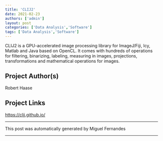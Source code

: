 ```yaml
---
title: 'CLIJ2'
date: 2021-02-23
authors: ['admin']
layout: post
categories: ['Data Analysis','Software']
tags: ['Data Analysis','Software']
---
```

CLIJ2 is a GPU-accelerated image processing library for ImageJ/Fiji, Icy, Matlab and Java based on OpenCL. It comes with hundreds of operations for filtering, binarizing, labeling, measuring in images, projections, transformations and mathematical operations for images.
## Project Author(s)
Robert Haase
## Project Links
https://clij.github.io/
***
This post was automatically generated by
Miguel Fernandes
***
